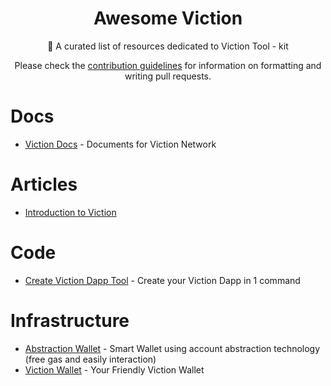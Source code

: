 <h1 align="center">Awesome Viction</h1>

<p align="center">📖 A curated list of resources dedicated to Viction Tool - kit</p>
<p align="center">Please check the <a href="CONTRIBUTING.md">contribution guidelines</a> for information on formatting and writing pull requests.</p>

# Docs
- [Viction Docs](https://docs.viction.xyz) - Documents for Viction Network

# Articles
- [Introduction to Viction](https://medium.com/@crisssper/introduction-to-viction-a27021f6eb71)

# Code
- [Create Viction Dapp Tool](https://github.com/Viction-Kit/create-viction-dapp) - Create your Viction Dapp in 1 command

# Infrastructure
- [Abstraction Wallet](https://wallet.abstraction.world) - Smart Wallet using account abstraction technology (free gas and easily interaction)
- [Viction Wallet](https://www.viction.xyz/wallet) - Your Friendly Viction Wallet